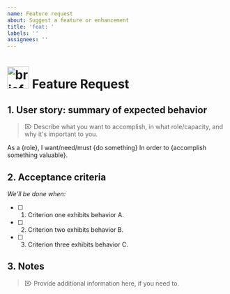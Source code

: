 ```yaml
---
name: Feature request
about: Suggest a feature or enhancement
title: 'feat: '
labels: ''
assignees: ''
---
```


# <img align="bottom" alt="briefcase" src="https://cdnjs.cloudflare.com/ajax/libs/octicons/8.5.0/svg/briefcase.svg" height="50" width="50"> Feature Request

## 1. User story: summary of expected behavior

> ⌦ Describe what you want to accomplish, in what role/capacity, and why it's
> important to you.

As a {role}, I want/need/must {do something} In order to {accomplish something
valuable}.

## 2. Acceptance criteria

_We'll be done when:_

- [ ] 1.  Criterion one exhibits behavior A.
- [ ] 2.  Criterion two exhibits behavior B.
- [ ] 3.  Criterion three exhibits behavior C.

## 3. Notes

> ⌦ Provide additional information here, if you need to.

<!-- ⛔️ Octicon img references ⛔️  -->

[octicon-alert]:
  https://cdnjs.cloudflare.com/ajax/libs/octicons/8.5.0/svg/alert.svg
[octicon-arrow-down]:
  https://cdnjs.cloudflare.com/ajax/libs/octicons/8.5.0/svg/arrow-down.svg
[octicon-arrow-left]:
  https://cdnjs.cloudflare.com/ajax/libs/octicons/8.5.0/svg/arrow-left.svg
[octicon-arrow-right]:
  https://cdnjs.cloudflare.com/ajax/libs/octicons/8.5.0/svg/arrow-right.svg
[octicon-arrow-small-down]:
  https://cdnjs.cloudflare.com/ajax/libs/octicons/8.5.0/svg/arrow-small-down.svg
[octicon-arrow-small-left]:
  https://cdnjs.cloudflare.com/ajax/libs/octicons/8.5.0/svg/arrow-small-left.svg
[octicon-arrow-small-right]:
  https://cdnjs.cloudflare.com/ajax/libs/octicons/8.5.0/svg/arrow-small-right.svg
[octicon-arrow-small-up]:
  https://cdnjs.cloudflare.com/ajax/libs/octicons/8.5.0/svg/arrow-small-up.svg
[octicon-arrow-up]:
  https://cdnjs.cloudflare.com/ajax/libs/octicons/8.5.0/svg/arrow-up.svg
[octicon-beaker]:
  https://cdnjs.cloudflare.com/ajax/libs/octicons/8.5.0/svg/beaker.svg
[octicon-bell]:
  https://cdnjs.cloudflare.com/ajax/libs/octicons/8.5.0/svg/bell.svg
[octicon-bold]:
  https://cdnjs.cloudflare.com/ajax/libs/octicons/8.5.0/svg/bold.svg
[octicon-book]:
  https://cdnjs.cloudflare.com/ajax/libs/octicons/8.5.0/svg/book.svg
[octicon-bookmark]:
  https://cdnjs.cloudflare.com/ajax/libs/octicons/8.5.0/svg/bookmark.svg
[octicon-briefcase]:
  https://cdnjs.cloudflare.com/ajax/libs/octicons/8.5.0/svg/briefcase.svg
[octicon-broadcast]:
  https://cdnjs.cloudflare.com/ajax/libs/octicons/8.5.0/svg/broadcast.svg
[octicon-browser]:
  https://cdnjs.cloudflare.com/ajax/libs/octicons/8.5.0/svg/browser.svg
[octicon-bug]: https://cdnjs.cloudflare.com/ajax/libs/octicons/8.5.0/svg/bug.svg
[octicon-calendar]:
  https://cdnjs.cloudflare.com/ajax/libs/octicons/8.5.0/svg/calendar.svg
[octicon-check]:
  https://cdnjs.cloudflare.com/ajax/libs/octicons/8.5.0/svg/check.svg
[octicon-checklist]:
  https://cdnjs.cloudflare.com/ajax/libs/octicons/8.5.0/svg/checklist.svg
[octicon-chevron-down]:
  https://cdnjs.cloudflare.com/ajax/libs/octicons/8.5.0/svg/chevron-down.svg
[octicon-chevron-left]:
  https://cdnjs.cloudflare.com/ajax/libs/octicons/8.5.0/svg/chevron-left.svg
[octicon-chevron-right]:
  https://cdnjs.cloudflare.com/ajax/libs/octicons/8.5.0/svg/chevron-right.svg
[octicon-chevron-up]:
  https://cdnjs.cloudflare.com/ajax/libs/octicons/8.5.0/svg/chevron-up.svg
[octicon-circle-slash]:
  https://cdnjs.cloudflare.com/ajax/libs/octicons/8.5.0/svg/circle-slash.svg
[octicon-circuit-board]:
  https://cdnjs.cloudflare.com/ajax/libs/octicons/8.5.0/svg/circuit-board.svg
[octicon-clippy]:
  https://cdnjs.cloudflare.com/ajax/libs/octicons/8.5.0/svg/clippy.svg
[octicon-clock]:
  https://cdnjs.cloudflare.com/ajax/libs/octicons/8.5.0/svg/clock.svg
[octicon-cloud-download]:
  https://cdnjs.cloudflare.com/ajax/libs/octicons/8.5.0/svg/cloud-download.svg
[octicon-cloud-upload]:
  https://cdnjs.cloudflare.com/ajax/libs/octicons/8.5.0/svg/cloud-upload.svg
[octicon-code]:
  https://cdnjs.cloudflare.com/ajax/libs/octicons/8.5.0/svg/code.svg
[octicon-comment-discussion]:
  https://cdnjs.cloudflare.com/ajax/libs/octicons/8.5.0/svg/comment-discussion.svg
[octicon-comment]:
  https://cdnjs.cloudflare.com/ajax/libs/octicons/8.5.0/svg/comment.svg
[octicon-credit-card]:
  https://cdnjs.cloudflare.com/ajax/libs/octicons/8.5.0/svg/credit-card.svg
[octicon-dash]:
  https://cdnjs.cloudflare.com/ajax/libs/octicons/8.5.0/svg/dash.svg
[octicon-dashboard]:
  https://cdnjs.cloudflare.com/ajax/libs/octicons/8.5.0/svg/dashboard.svg
[octicon-database]:
  https://cdnjs.cloudflare.com/ajax/libs/octicons/8.5.0/svg/database.svg
[octicon-desktop-download]:
  https://cdnjs.cloudflare.com/ajax/libs/octicons/8.5.0/svg/desktop-download.svg
[octicon-device-camera-video]:
  https://cdnjs.cloudflare.com/ajax/libs/octicons/8.5.0/svg/device-camera-video.svg
[octicon-device-camera]:
  https://cdnjs.cloudflare.com/ajax/libs/octicons/8.5.0/svg/device-camera.svg
[octicon-device-desktop]:
  https://cdnjs.cloudflare.com/ajax/libs/octicons/8.5.0/svg/device-desktop.svg
[octicon-device-mobile]:
  https://cdnjs.cloudflare.com/ajax/libs/octicons/8.5.0/svg/device-mobile.svg
[octicon-diff-added]:
  https://cdnjs.cloudflare.com/ajax/libs/octicons/8.5.0/svg/diff-added.svg
[octicon-diff-ignored]:
  https://cdnjs.cloudflare.com/ajax/libs/octicons/8.5.0/svg/diff-ignored.svg
[octicon-diff-modified]:
  https://cdnjs.cloudflare.com/ajax/libs/octicons/8.5.0/svg/diff-modified.svg
[octicon-diff-removed]:
  https://cdnjs.cloudflare.com/ajax/libs/octicons/8.5.0/svg/diff-removed.svg
[octicon-diff-renamed]:
  https://cdnjs.cloudflare.com/ajax/libs/octicons/8.5.0/svg/diff-renamed.svg
[octicon-diff]:
  https://cdnjs.cloudflare.com/ajax/libs/octicons/8.5.0/svg/diff.svg
[octicon-ellipses]:
  https://cdnjs.cloudflare.com/ajax/libs/octicons/8.5.0/svg/ellipses.svg
[octicon-ellipsis]:
  https://cdnjs.cloudflare.com/ajax/libs/octicons/8.5.0/svg/ellipsis.svg
[octicon-eye]: https://cdnjs.cloudflare.com/ajax/libs/octicons/8.5.0/svg/eye.svg
[octicon-file-binary]:
  https://cdnjs.cloudflare.com/ajax/libs/octicons/8.5.0/svg/file-binary.svg
[octicon-file-code]:
  https://cdnjs.cloudflare.com/ajax/libs/octicons/8.5.0/svg/file-code.svg
[octicon-file-directory]:
  https://cdnjs.cloudflare.com/ajax/libs/octicons/8.5.0/svg/file-directory.svg
[octicon-file-media]:
  https://cdnjs.cloudflare.com/ajax/libs/octicons/8.5.0/svg/file-media.svg
[octicon-file-pdf]:
  https://cdnjs.cloudflare.com/ajax/libs/octicons/8.5.0/svg/file-pdf.svg
[octicon-file-submodule]:
  https://cdnjs.cloudflare.com/ajax/libs/octicons/8.5.0/svg/file-submodule.svg
[octicon-file-symlink-directory]:
  https://cdnjs.cloudflare.com/ajax/libs/octicons/8.5.0/svg/file-symlink-directory.svg
[octicon-file-symlink-file]:
  https://cdnjs.cloudflare.com/ajax/libs/octicons/8.5.0/svg/file-symlink-file.svg
[octicon-file-text]:
  https://cdnjs.cloudflare.com/ajax/libs/octicons/8.5.0/svg/file-text.svg
[octicon-file-zip]:
  https://cdnjs.cloudflare.com/ajax/libs/octicons/8.5.0/svg/file-zip.svg
[octicon-file]:
  https://cdnjs.cloudflare.com/ajax/libs/octicons/8.5.0/svg/file.svg
[octicon-flame]:
  https://cdnjs.cloudflare.com/ajax/libs/octicons/8.5.0/svg/flame.svg
[octicon-fold]:
  https://cdnjs.cloudflare.com/ajax/libs/octicons/8.5.0/svg/fold.svg
[octicon-gear]:
  https://cdnjs.cloudflare.com/ajax/libs/octicons/8.5.0/svg/gear.svg
[octicon-gift]:
  https://cdnjs.cloudflare.com/ajax/libs/octicons/8.5.0/svg/gift.svg
[octicon-gist-secret]:
  https://cdnjs.cloudflare.com/ajax/libs/octicons/8.5.0/svg/gist-secret.svg
[octicon-gist]:
  https://cdnjs.cloudflare.com/ajax/libs/octicons/8.5.0/svg/gist.svg
[octicon-git-branch]:
  https://cdnjs.cloudflare.com/ajax/libs/octicons/8.5.0/svg/git-branch.svg
[octicon-git-commit]:
  https://cdnjs.cloudflare.com/ajax/libs/octicons/8.5.0/svg/git-commit.svg
[octicon-git-compare]:
  https://cdnjs.cloudflare.com/ajax/libs/octicons/8.5.0/svg/git-compare.svg
[octicon-git-merge]:
  https://cdnjs.cloudflare.com/ajax/libs/octicons/8.5.0/svg/git-merge.svg
[octicon-git-pull-request]:
  https://cdnjs.cloudflare.com/ajax/libs/octicons/8.5.0/svg/git-pull-request.svg
[octicon-globe]:
  https://cdnjs.cloudflare.com/ajax/libs/octicons/8.5.0/svg/globe.svg
[octicon-grabber]:
  https://cdnjs.cloudflare.com/ajax/libs/octicons/8.5.0/svg/grabber.svg
[octicon-graph]:
  https://cdnjs.cloudflare.com/ajax/libs/octicons/8.5.0/svg/graph.svg
[octicon-heart]:
  https://cdnjs.cloudflare.com/ajax/libs/octicons/8.5.0/svg/heart.svg
[octicon-history]:
  https://cdnjs.cloudflare.com/ajax/libs/octicons/8.5.0/svg/history.svg
[octicon-home]:
  https://cdnjs.cloudflare.com/ajax/libs/octicons/8.5.0/svg/home.svg
[octicon-horizontal-rule]:
  https://cdnjs.cloudflare.com/ajax/libs/octicons/8.5.0/svg/horizontal-rule.svg
[octicon-hubot]:
  https://cdnjs.cloudflare.com/ajax/libs/octicons/8.5.0/svg/hubot.svg
[octicon-inbox]:
  https://cdnjs.cloudflare.com/ajax/libs/octicons/8.5.0/svg/inbox.svg
[octicon-info]:
  https://cdnjs.cloudflare.com/ajax/libs/octicons/8.5.0/svg/info.svg
[octicon-issue-closed]:
  https://cdnjs.cloudflare.com/ajax/libs/octicons/8.5.0/svg/issue-closed.svg
[octicon-issue-opened]:
  https://cdnjs.cloudflare.com/ajax/libs/octicons/8.5.0/svg/issue-opened.svg
[octicon-issue-reopened]:
  https://cdnjs.cloudflare.com/ajax/libs/octicons/8.5.0/svg/issue-reopened.svg
[octicon-italic]:
  https://cdnjs.cloudflare.com/ajax/libs/octicons/8.5.0/svg/italic.svg
[octicon-jersey]:
  https://cdnjs.cloudflare.com/ajax/libs/octicons/8.5.0/svg/jersey.svg
[octicon-key]: https://cdnjs.cloudflare.com/ajax/libs/octicons/8.5.0/svg/key.svg
[octicon-keyboard]:
  https://cdnjs.cloudflare.com/ajax/libs/octicons/8.5.0/svg/keyboard.svg
[octicon-law]: https://cdnjs.cloudflare.com/ajax/libs/octicons/8.5.0/svg/law.svg
[octicon-light-bulb]:
  https://cdnjs.cloudflare.com/ajax/libs/octicons/8.5.0/svg/light-bulb.svg
[octicon-link-external]:
  https://cdnjs.cloudflare.com/ajax/libs/octicons/8.5.0/svg/link-external.svg
[octicon-link]:
  https://cdnjs.cloudflare.com/ajax/libs/octicons/8.5.0/svg/link.svg
[octicon-list-ordered]:
  https://cdnjs.cloudflare.com/ajax/libs/octicons/8.5.0/svg/list-ordered.svg
[octicon-list-unordered]:
  https://cdnjs.cloudflare.com/ajax/libs/octicons/8.5.0/svg/list-unordered.svg
[octicon-location]:
  https://cdnjs.cloudflare.com/ajax/libs/octicons/8.5.0/svg/location.svg
[octicon-lock]:
  https://cdnjs.cloudflare.com/ajax/libs/octicons/8.5.0/svg/lock.svg
[octicon-logo-gist]:
  https://cdnjs.cloudflare.com/ajax/libs/octicons/8.5.0/svg/logo-gist.svg
[octicon-logo-github]:
  https://cdnjs.cloudflare.com/ajax/libs/octicons/8.5.0/svg/logo-github.svg
[octicon-mail-read]:
  https://cdnjs.cloudflare.com/ajax/libs/octicons/8.5.0/svg/mail-read.svg
[octicon-mail-reply]:
  https://cdnjs.cloudflare.com/ajax/libs/octicons/8.5.0/svg/mail-reply.svg
[octicon-mail]:
  https://cdnjs.cloudflare.com/ajax/libs/octicons/8.5.0/svg/mail.svg
[octicon-mark-github]:
  https://cdnjs.cloudflare.com/ajax/libs/octicons/8.5.0/svg/mark-github.svg
[octicon-markdown]:
  https://cdnjs.cloudflare.com/ajax/libs/octicons/8.5.0/svg/markdown.svg
[octicon-megaphone]:
  https://cdnjs.cloudflare.com/ajax/libs/octicons/8.5.0/svg/megaphone.svg
[octicon-mention]:
  https://cdnjs.cloudflare.com/ajax/libs/octicons/8.5.0/svg/mention.svg
[octicon-milestone]:
  https://cdnjs.cloudflare.com/ajax/libs/octicons/8.5.0/svg/milestone.svg
[octicon-mirror]:
  https://cdnjs.cloudflare.com/ajax/libs/octicons/8.5.0/svg/mirror.svg
[octicon-mortar-board]:
  https://cdnjs.cloudflare.com/ajax/libs/octicons/8.5.0/svg/mortar-board.svg
[octicon-mute]:
  https://cdnjs.cloudflare.com/ajax/libs/octicons/8.5.0/svg/mute.svg
[octicon-no-newline]:
  https://cdnjs.cloudflare.com/ajax/libs/octicons/8.5.0/svg/no-newline.svg
[octicon-octoface]:
  https://cdnjs.cloudflare.com/ajax/libs/octicons/8.5.0/svg/octoface.svg
[octicon-organization]:
  https://cdnjs.cloudflare.com/ajax/libs/octicons/8.5.0/svg/organization.svg
[octicon-package]:
  https://cdnjs.cloudflare.com/ajax/libs/octicons/8.5.0/svg/package.svg
[octicon-paintcan]:
  https://cdnjs.cloudflare.com/ajax/libs/octicons/8.5.0/svg/paintcan.svg
[octicon-pencil]:
  https://cdnjs.cloudflare.com/ajax/libs/octicons/8.5.0/svg/pencil.svg
[octicon-person]:
  https://cdnjs.cloudflare.com/ajax/libs/octicons/8.5.0/svg/person.svg
[octicon-pin]: https://cdnjs.cloudflare.com/ajax/libs/octicons/8.5.0/svg/pin.svg
[octicon-plug]:
  https://cdnjs.cloudflare.com/ajax/libs/octicons/8.5.0/svg/plug.svg
[octicon-plus-small]:
  https://cdnjs.cloudflare.com/ajax/libs/octicons/8.5.0/svg/plus-small.svg
[octicon-plus]:
  https://cdnjs.cloudflare.com/ajax/libs/octicons/8.5.0/svg/plus.svg
[octicon-primitive-dot]:
  https://cdnjs.cloudflare.com/ajax/libs/octicons/8.5.0/svg/primitive-dot.svg
[octicon-primitive-square]:
  https://cdnjs.cloudflare.com/ajax/libs/octicons/8.5.0/svg/primitive-square.svg
[octicon-pulse]:
  https://cdnjs.cloudflare.com/ajax/libs/octicons/8.5.0/svg/pulse.svg
[octicon-question]:
  https://cdnjs.cloudflare.com/ajax/libs/octicons/8.5.0/svg/question.svg
[octicon-quote]:
  https://cdnjs.cloudflare.com/ajax/libs/octicons/8.5.0/svg/quote.svg
[octicon-radio-tower]:
  https://cdnjs.cloudflare.com/ajax/libs/octicons/8.5.0/svg/radio-tower.svg
[octicon-reply]:
  https://cdnjs.cloudflare.com/ajax/libs/octicons/8.5.0/svg/reply.svg
[octicon-repo-clone]:
  https://cdnjs.cloudflare.com/ajax/libs/octicons/8.5.0/svg/repo-clone.svg
[octicon-repo-force-push]:
  https://cdnjs.cloudflare.com/ajax/libs/octicons/8.5.0/svg/repo-force-push.svg
[octicon-repo-forked]:
  https://cdnjs.cloudflare.com/ajax/libs/octicons/8.5.0/svg/repo-forked.svg
[octicon-repo-pull]:
  https://cdnjs.cloudflare.com/ajax/libs/octicons/8.5.0/svg/repo-pull.svg
[octicon-repo-push]:
  https://cdnjs.cloudflare.com/ajax/libs/octicons/8.5.0/svg/repo-push.svg
[octicon-repo]:
  https://cdnjs.cloudflare.com/ajax/libs/octicons/8.5.0/svg/repo.svg
[octicon-rocket]:
  https://cdnjs.cloudflare.com/ajax/libs/octicons/8.5.0/svg/rocket.svg
[octicon-rss]: https://cdnjs.cloudflare.com/ajax/libs/octicons/8.5.0/svg/rss.svg
[octicon-ruby]:
  https://cdnjs.cloudflare.com/ajax/libs/octicons/8.5.0/svg/ruby.svg
[octicon-search]:
  https://cdnjs.cloudflare.com/ajax/libs/octicons/8.5.0/svg/search.svg
[octicon-server]:
  https://cdnjs.cloudflare.com/ajax/libs/octicons/8.5.0/svg/server.svg
[octicon-settings]:
  https://cdnjs.cloudflare.com/ajax/libs/octicons/8.5.0/svg/settings.svg
[octicon-shield]:
  https://cdnjs.cloudflare.com/ajax/libs/octicons/8.5.0/svg/shield.svg
[octicon-sign-in]:
  https://cdnjs.cloudflare.com/ajax/libs/octicons/8.5.0/svg/sign-in.svg
[octicon-sign-out]:
  https://cdnjs.cloudflare.com/ajax/libs/octicons/8.5.0/svg/sign-out.svg
[octicon-smiley]:
  https://cdnjs.cloudflare.com/ajax/libs/octicons/8.5.0/svg/smiley.svg
[octicon-squirrel]:
  https://cdnjs.cloudflare.com/ajax/libs/octicons/8.5.0/svg/squirrel.svg
[octicon-star]:
  https://cdnjs.cloudflare.com/ajax/libs/octicons/8.5.0/svg/star.svg
[octicon-stop]:
  https://cdnjs.cloudflare.com/ajax/libs/octicons/8.5.0/svg/stop.svg
[octicon-sync]:
  https://cdnjs.cloudflare.com/ajax/libs/octicons/8.5.0/svg/sync.svg
[octicon-tag]: https://cdnjs.cloudflare.com/ajax/libs/octicons/8.5.0/svg/tag.svg
[octicon-tasklist]:
  https://cdnjs.cloudflare.com/ajax/libs/octicons/8.5.0/svg/tasklist.svg
[octicon-telescope]:
  https://cdnjs.cloudflare.com/ajax/libs/octicons/8.5.0/svg/telescope.svg
[octicon-terminal]:
  https://cdnjs.cloudflare.com/ajax/libs/octicons/8.5.0/svg/terminal.svg
[octicon-text-size]:
  https://cdnjs.cloudflare.com/ajax/libs/octicons/8.5.0/svg/text-size.svg
[octicon-three-bars]:
  https://cdnjs.cloudflare.com/ajax/libs/octicons/8.5.0/svg/three-bars.svg
[octicon-thumbsdown]:
  https://cdnjs.cloudflare.com/ajax/libs/octicons/8.5.0/svg/thumbsdown.svg
[octicon-thumbsup]:
  https://cdnjs.cloudflare.com/ajax/libs/octicons/8.5.0/svg/thumbsup.svg
[octicon-tools]:
  https://cdnjs.cloudflare.com/ajax/libs/octicons/8.5.0/svg/tools.svg
[octicon-trashcan]:
  https://cdnjs.cloudflare.com/ajax/libs/octicons/8.5.0/svg/trashcan.svg
[octicon-triangle-down]:
  https://cdnjs.cloudflare.com/ajax/libs/octicons/8.5.0/svg/triangle-down.svg
[octicon-triangle-left]:
  https://cdnjs.cloudflare.com/ajax/libs/octicons/8.5.0/svg/triangle-left.svg
[octicon-triangle-right]:
  https://cdnjs.cloudflare.com/ajax/libs/octicons/8.5.0/svg/triangle-right.svg
[octicon-triangle-up]:
  https://cdnjs.cloudflare.com/ajax/libs/octicons/8.5.0/svg/triangle-up.svg
[octicon-unfold]:
  https://cdnjs.cloudflare.com/ajax/libs/octicons/8.5.0/svg/unfold.svg
[octicon-unmute]:
  https://cdnjs.cloudflare.com/ajax/libs/octicons/8.5.0/svg/unmute.svg
[octicon-unverified]:
  https://cdnjs.cloudflare.com/ajax/libs/octicons/8.5.0/svg/unverified.svg
[octicon-verified]:
  https://cdnjs.cloudflare.com/ajax/libs/octicons/8.5.0/svg/verified.svg
[octicon-versions]:
  https://cdnjs.cloudflare.com/ajax/libs/octicons/8.5.0/svg/versions.svg
[octicon-watch]:
  https://cdnjs.cloudflare.com/ajax/libs/octicons/8.5.0/svg/watch.svg
[octicon-x]: https://cdnjs.cloudflare.com/ajax/libs/octicons/8.5.0/svg/x.svg
